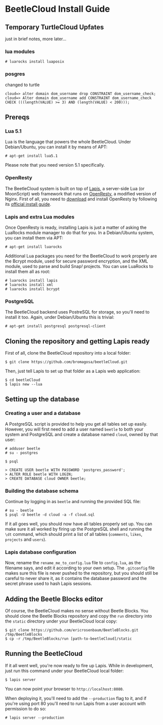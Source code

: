 # BeetleCloud Install Guide


## Temporary TurtleCloud Upfates

just in brief notes, more later...

### lua modules

 ```
 # luarocks install luaposix
 ```
### posgres

changed to turtle

 ```
cloud=> alter domain dom_username drop CONSTRAINT dom_username_check;
cloud=> Alter domain dom_username add CONSTRAINT dom_username_check CHECK (((length(VALUE) >= 3) AND (length(VALUE) < 200)));
 ```



## Prereqs

### Lua 5.1

Lua is the language that powers the whole BeetleCloud. Under Debian/Ubuntu, you can install it by means of APT:

```
# apt-get install lua5.1
```

Please note that you need version 5.1 specifically.

### OpenResty

The BeetleCloud system is built on top of [Lapis](http://leafo.net/lapis/), a server-side Lua (or MoonScript) web framework that runs on [OpenResty](http://openresty.org), a modified version of Nginx. First of all, you need to [download](http://openresty.org/#Download) and install OpenResty by following its [official install guide](http://openresty.org/#Installation).

### Lapis and extra Lua modules

Once OpenResty is ready, installing Lapis is just a matter of asking the LuaRocks module manager to do that for you. In a Debian/Ubuntu system, you can install them via APT:

```
# apt-get install luarocks
```

Additional Lua packages you need for the BeetleCloud to work properly are the Bcrypt module, used for secure password encryption, and the XML module, used to parse and build Snap<i>!</i> projects. You can use LuaRocks to install them all as root:

```
# luarocks install lapis
# luarocks install xml
# luarocks install bcrypt
```

### PostgreSQL

The BeetleCloud backend uses PostreSQL for storage, so you'll need to install it too. Again, under Debian/Ubuntu this is trivial:

```
# apt-get install postgresql postgresql-client
```

## Cloning the repository and getting Lapis ready

First of all, clone the BeetleCloud repository into a local folder:

```
$ git clone https://github.com/bromagosa/beetleCloud.git
```

Then, just tell Lapis to set up that folder as a Lapis web application:

```
$ cd beetleCloud
$ lapis new --lua
```

## Setting up the database

### Creating a user and a database

A PostgreSQL script is provided to help you get all tables set up easily. However, you will first need to add a user named `beetle` to both your system and PostgreSQL and create a database named `cloud`, owned by that user:

```
# adduser beetle
# su - postgres

$ psql

> CREATE USER beetle WITH PASSWORD 'postgres_password';
> ALTER ROLE beetle WITH LOGIN;
> CREATE DATABASE cloud OWNER beetle;
```

### Building the database schema

Continue by logging in as `beetle` and running the provided SQL file:

```
# su - beetle
$ psql -U beetle -d cloud -a -f cloud.sql
```

If it all goes well, you should now have all tables properly set up. You can make sure it all worked by firing up the PostgreSQL shell and running the `\dt` command, which should print a list of all tables (`comments`, `likes`, `projects` and `users`).

### Lapis database configuration

Now, rename the `rename_me_to_config.lua` file to `config.lua`, as the filename says, and edit it according to your own setup. The `.gitconfig` file makes sure this file is never pushed to the repository, but you should still be careful to never share it, as it contains the database password and the secret phrase used to hash Lapis sessions.

## Adding the Beetle Blocks editor

Of course, the BeetleCloud makes no sense without Beetle Blocks. You should clone the Beetle Blocks repository and copy the `run` directory into the `static` directory under your BeetleCloud local copy:

```
$ git clone https://github.com/ericrosenbaum/BeetleBlocks.git /tmp/BeetleBlocks
$ cp -r /tmp/BeetleBlocks/run [path-to-beetleCloud]/static
```

## Running the BeetleCloud

If it all went well, you're now ready to fire up Lapis. While in development, just run this command under your BeetleCloud local folder:

```
$ lapis server
```

You can now point your browser to `http://localhost:8080`.

When deploying it, you'll need to add the `--production` flag to it, and if you're using port 80 you'll need to run Lapis from a user account with permission to do so:

```
# lapis server --production
```
